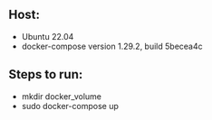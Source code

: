 ## Host:
- Ubuntu 22.04
- docker-compose version 1.29.2, build 5becea4c

## Steps to run:
- mkdir docker_volume
- sudo docker-compose up